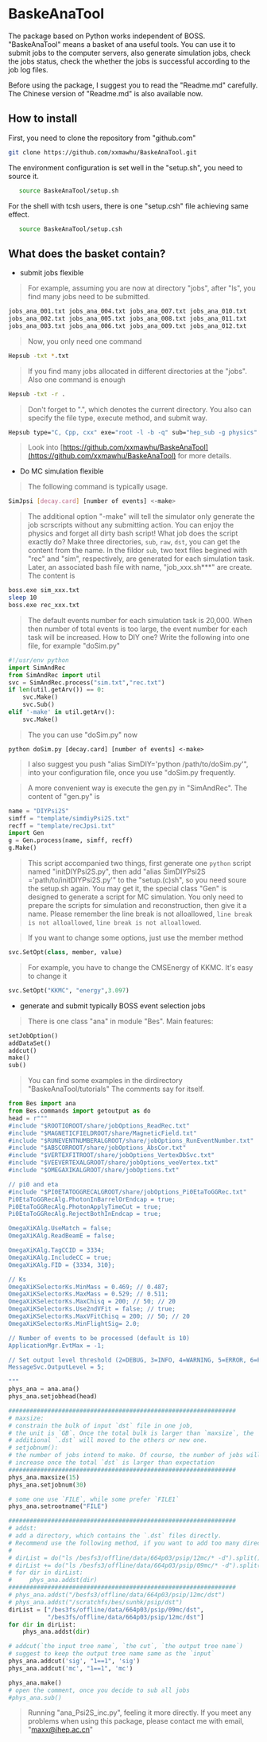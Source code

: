 # BaskeAnaTool
The package based on Python works independent of BOSS.
"BaskeAnaTool" means a basket of ana useful tools. You can use it to submit jobs
to the computer servers, also generate simulation jobs, check the jobs status,
check the whether the jobs is successful according to the job log files. 

Before using the package, I suggest you to read the "Readme.md" carefully. The
Chinese version of "Readme.md" is also available now.

## How to install
First, you need to clone the repository from "github.com"
```sh
git clone https://github.com/xxmawhu/BaskeAnaTool.git
```
The environment configuration is set well in the "setup.sh", you need to source
it.
```bash
   source BaskeAnaTool/setup.sh
```
For the shell with tcsh users, there is one "setup.csh" file achieving same
effect.
```bash
   source BaskeAnaTool/setup.csh
```


## What does the basket contain?  

* submit jobs flexible

> For example, assuming you are now at directory "jobs", after "ls", you find many jobs
> need to be submitted.
```bash
jobs_ana_001.txt jobs_ana_004.txt jobs_ana_007.txt jobs_ana_010.txt 
jobs_ana_002.txt jobs_ana_005.txt jobs_ana_008.txt jobs_ana_011.txt 
jobs_ana_003.txt jobs_ana_006.txt jobs_ana_009.txt jobs_ana_012.txt 
```
> Now, you only need one command
```bash
Hepsub -txt *.txt
```
> If you find many jobs allocated in different directories at the "jobs". Also
> one command is enough
```bash
Hepsub -txt -r .
```
> Don't forget to ".", which denotes the current directory.
> You also can specify the file type, execute method, and submit way. 
```bash
Hepsub type="C, Cpp, cxx" exe="root -l -b -q" sub="hep_sub -g physics"
```
> Look into [https://github.com/xxmawhu/BaskeAnaTool](https://github.com/xxmawhu/BaskeAnaTool)
> for more details.

* Do MC simulation flexible
> The following command is typically usage.
```bash
SimJpsi [decay.card] [number of events] <-make>
```
> The additional option "-make" will tell the simulator only generate the job
> scrscripts without any submitting action.
> You can enjoy the physics and forget all dirty bash script! 
What job does the script exactly do?
> Make three directories, `sub`, `raw`, `dst`, you can get the content from the
> name. In the fildor `sub`, two text files begined with "rec" and "sim",
> respectively, are generated for each simulation task. Later, an associated
> bash file with name, "job_xxx.sh***" are create. The content is 
```bash
boss.exe sim_xxx.txt
sleep 10
boss.exe rec_xxx.txt
```
> The default events number for each simulation task is 20,000. When then number
> of total events is too large, the event number for each task will be
> increased. 
How to DIY one?
> Write the following into one file, for example "doSim.py"
```python
#!/usr/env python
import SimAndRec
from SimAndRec import util
svc = SimAndRec.process("sim.txt","rec.txt")
if len(util.getArv()) == 0:
    svc.Make()
    svc.Sub()
elif '-make' in util.getArv():
    svc.Make()
```
> The you can use "doSim.py" now
```
python doSim.py [decay.card] [number of events] <-make>
```
> I also suggest you push "alias SimDIY='python /path/to/doSim.py'", into your
> configuration file, once you use "doSim.py frequently.

> A more convenient way is execute the gen.py in "SimAndRec".
> The content of "gen.py" is 
```python
name = "DIYPsi2S"
simff = "template/simdiyPsi2S.txt"
recff = "template/recJpsi.txt"
import Gen
g = Gen.process(name, simff, recff)
g.Make()
```
> This script accompanied two things, first generate one `python` script named
> "initDIYPsi2S.py", then add "alias SimDIYPsi2S ='path/to/initDIYPsi2S.py'" to
> the "setup.(c)sh", so you need soure the setup.sh again.
> You may get it, the special class "Gen" is designed to generate a script for MC
> simulation. You only need to prepare the scripts for simulation and
> reconstruction, then give it a name. Please remember the line break is not
> alloallowed, `line break is not alloallowed`, `line break is not alloallowed`.

>If you want to change some options, just use the member method
``` python
svc.SetOpt(class, member, value)
```
> For example, you have to change the CMSEnergy of KKMC. It's easy to change it
```python
svc.SetOpt("KKMC", "energy",3.097)
```
* generate and submit typically BOSS event selection jobs
> There is one class "ana" in module "Bes". Main features:
```python
setJobOption()
addDataSet()
addcut()
make()
sub()
```
> You can find some examples in the dirdirectory "BaskeAnaTool/tutorials"
> The comments say for itself.
```python
from Bes import ana
from Bes.commands import getoutput as do
head = r"""
#include "$ROOTIOROOT/share/jobOptions_ReadRec.txt"
#include "$MAGNETICFIELDROOT/share/MagneticField.txt"
#include "$RUNEVENTNUMBERALGROOT/share/jobOptions_RunEventNumber.txt"
#include "$ABSCORROOT/share/jobOptions_AbsCor.txt"
#include "$VERTEXFITROOT/share/jobOptions_VertexDbSvc.txt"
#include "$VEEVERTEXALGROOT/share/jobOptions_veeVertex.txt"
#include "$OMEGAXIKALGROOT/share/jobOptions.txt"

// pi0 and eta
#include "$PI0ETATOGGRECALGROOT/share/jobOptions_Pi0EtaToGGRec.txt"
Pi0EtaToGGRecAlg.PhotonInBarrelOrEndcap = true;
Pi0EtaToGGRecAlg.PhotonApplyTimeCut = true;
Pi0EtaToGGRecAlg.RejectBothInEndcap = true;

OmegaXiKAlg.UseMatch = false;
OmegaXiKAlg.ReadBeamE = false;

OmegaXiKAlg.TagCCID = 3334;
OmegaXiKAlg.IncludeCC = true;
OmegaXiKAlg.FID = {3334, 310};

// Ks
OmegaXiKSelectorKs.MinMass = 0.469; // 0.487;
OmegaXiKSelectorKs.MaxMass = 0.529; // 0.511;
OmegaXiKSelectorKs.MaxChisq = 200; // 50; // 20
OmegaXiKSelectorKs.Use2ndVFit = false; // true;
OmegaXiKSelectorKs.MaxVFitChisq = 200; // 50; // 20
OmegaXiKSelectorKs.MinFlightSig= 2.0;

// Number of events to be processed (default is 10)
ApplicationMgr.EvtMax = -1;

// Set output level threshold (2=DEBUG, 3=INFO, 4=WARNING, 5=ERROR, 6=FATAL )
MessageSvc.OutputLevel = 5;

"""
phys_ana = ana.ana()
phys_ana.setjobhead(head)

################################################################
# maxsize: 
# constrain the bulk of input `dst` file in one job, 
# the unit is `GB`. Once the total bulk is larger than `maxsize`, the 
# additional `.dst` will moved to the others or new one. 
# setjobnum():
# the number of jobs intend to make. Of course, the number of jobs will 
# increase once the total `dst` is larger than expectation
################################################################
phys_ana.maxsize(15)
phys_ana.setjobnum(30)

# some one use `FILE`, while some prefer `FILE1`
phys_ana.setrootname("FILE")

################################################################
# addst:
# add a directory, which contains the `.dst` files directly.
# Recommend use the following method, if you want to add too many directly
# 
# dirList = do("ls /besfs3/offline/data/664p03/psip/12mc/* -d").split()
# dirList += do("ls /besfs3/offline/data/664p03/psip/09mc/* -d").split()
# for dir in dirList:
#     phys_ana.addst(dir)
################################################################
# phys_ana.addst("/besfs3/offline/data/664p03/psip/12mc/dst")
# phys_ana.addst("/scratchfs/bes/sunhk/psip/dst")
dirList = ["/bes3fs/offline/data/664p03/psip/09mc/dst",
           "/bes3fs/offline/data/664p03/psip/12mc/dst"]
for dir in dirList:
    phys_ana.addst(dir)

# addcut(`the input tree name`, `the cut`, `the output tree name`)
# suggest to keep the output tree name same as the `input`
phys_ana.addcut('sig', "1==1", 'sig')
phys_ana.addcut('mc', "1==1", 'mc')

phys_ana.make()
# open the comment, once you decide to sub all jobs
#phys_ana.sub()
```
> Running "ana_Psi2S_inc.py", feeling it more directly.
If you meet any problems when using this package, please contact me with email,
"maxx@ihep.ac.cn"
